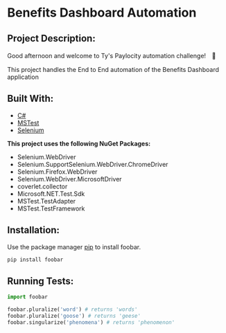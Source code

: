 ﻿# Benefits Dashboard Automation

## Project Description:

Good afternoon and welcome to Ty's Paylocity automation challenge!　:japanese_ogre:

This project handles the End to End automation of the Benefits Dashboard application

## Built With:

* [C#](https://docs.microsoft.com/en-us/dotnet/csharp/)
* [MSTest](https://docs.microsoft.com/en-us/dotnet/core/testing/unit-testing-with-mstest)
* [Selenium](https://www.selenium.dev/)


**This project uses the following NuGet Packages:**

* Selenium.WebDriver
* Selenium.SupportSelenium.WebDriver.ChromeDriver 
* Selenium.Firefox.WebDriver
* Selenium.WebDriver.MicrosoftDriver
* coverlet.collector
* Microsoft.NET.Test.Sdk
* MSTest.TestAdapter
* MSTest.TestFramework

## Installation:

Use the package manager [pip](https://pip.pypa.io/en/stable/) to install foobar.

```bash
pip install foobar
```

## Running Tests:

```python
import foobar

foobar.pluralize('word') # returns 'words'
foobar.pluralize('goose') # returns 'geese'
foobar.singularize('phenomena') # returns 'phenomenon'
```